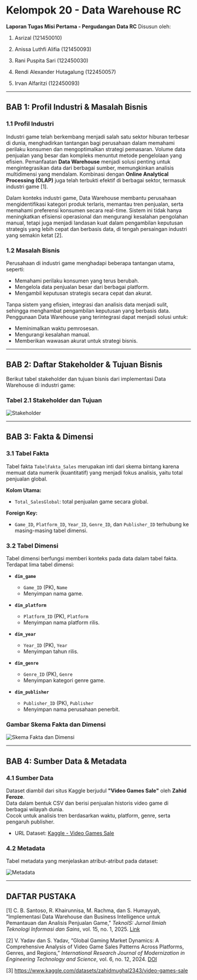 # Kelompok 20 - Data Warehouse RC  
**Laporan Tugas Misi Pertama - Pergudangan Data RC**
Disusun oleh:

1. Asrizal                      (121450010)

2. Anissa Luthfi Alifia         (121450093)

3. Rani Puspita Sari            (122450030)
 
4. Rendi Alexander Hutagalung   (122450057)

5. Irvan Alfaritzi              (122450093)

---

## BAB 1: Profil Industri & Masalah Bisnis

### 1.1 Profil Industri

Industri game telah berkembang menjadi salah satu sektor hiburan terbesar di dunia, menghadirkan tantangan bagi perusahaan dalam memahami perilaku konsumen dan mengoptimalkan strategi pemasaran. Volume data penjualan yang besar dan kompleks menuntut metode pengelolaan yang efisien. Pemanfaatan **Data Warehouse** menjadi solusi penting untuk mengintegrasikan data dari berbagai sumber, memungkinkan analisis multidimensi yang mendalam. Kombinasi dengan **Online Analytical Processing (OLAP)** juga telah terbukti efektif di berbagai sektor, termasuk industri game [1].

Dalam konteks industri game, Data Warehouse membantu perusahaan mengidentifikasi kategori produk terlaris, memantau tren penjualan, serta memahami preferensi konsumen secara real-time. Sistem ini tidak hanya meningkatkan efisiensi operasional dan mengurangi kesalahan pengolahan manual, tetapi juga menjadi landasan kuat dalam pengambilan keputusan strategis yang lebih cepat dan berbasis data, di tengah persaingan industri yang semakin ketat [2].

### 1.2 Masalah Bisnis

Perusahaan di industri game menghadapi beberapa tantangan utama, seperti:

- Memahami perilaku konsumen yang terus berubah.
- Mengelola data penjualan besar dari berbagai platform.
- Mengambil keputusan strategis secara cepat dan akurat.

Tanpa sistem yang efisien, integrasi dan analisis data menjadi sulit, sehingga menghambat pengambilan keputusan yang berbasis data. Penggunaan Data Warehouse yang terintegrasi dapat menjadi solusi untuk:

- Meminimalkan waktu pemrosesan.
- Mengurangi kesalahan manual.
- Memberikan wawasan akurat untuk strategi bisnis.

---

## BAB 2: Daftar Stakeholder & Tujuan Bisnis

Berikut tabel stakeholder dan tujuan bisnis dari implementasi Data Warehouse di industri game:

### Tabel 2.1 Stakeholder dan Tujuan

![Stakeholder](https://github.com/user-attachments/assets/6765194a-d738-441a-bbab-de9f7cb8b573)

---

## BAB 3: Fakta & Dimensi

### 3.1 Tabel Fakta

Tabel fakta `TabelFakta_Sales` merupakan inti dari skema bintang karena memuat data numerik (kuantitatif) yang menjadi fokus analisis, yaitu total penjualan global.

**Kolom Utama:**
- `Total_SalesGlobal`: total penjualan game secara global.

**Foreign Key:**
- `Game_ID`, `Platform_ID`, `Year_ID`, `Genre_ID`, dan `Publisher_ID` terhubung ke masing-masing tabel dimensi.

### 3.2 Tabel Dimensi

Tabel dimensi berfungsi memberi konteks pada data dalam tabel fakta. Terdapat lima tabel dimensi:

- **`dim_game`**  
  - `Game_ID` (PK), `Name`  
  - Menyimpan nama game.

- **`dim_platform`**  
  - `Platform_ID` (PK), `Platform`  
  - Menyimpan nama platform rilis.

- **`dim_year`**  
  - `Year_ID` (PK), `Year`  
  - Menyimpan tahun rilis.

- **`dim_genre`**  
  - `Genre_ID` (PK), `Genre`  
  - Menyimpan kategori genre game.

- **`dim_publisher`**  
  - `Publisher_ID` (PK), `Publisher`  
  - Menyimpan nama perusahaan penerbit.

### Gambar Skema Fakta dan Dimensi

![Skema Fakta dan Dimensi](https://github.com/user-attachments/assets/ac36787d-5a84-47b4-8f6f-9fe918879a8a)

---

## BAB 4: Sumber Data & Metadata

### 4.1 Sumber Data

Dataset diambil dari situs Kaggle berjudul **"Video Games Sale"** oleh **Zahid Feroze**.  
Data dalam bentuk CSV dan berisi penjualan historis video game di berbagai wilayah dunia.  
Cocok untuk analisis tren berdasarkan waktu, platform, genre, serta pengaruh publisher.

- URL Dataset: [Kaggle - Video Games Sale](https://www.kaggle.com/datasets/zahidmughal2343/video-games-sale)

### 4.2 Metadata

Tabel metadata yang menjelaskan atribut-atribut pada dataset:

![Metadata](https://github.com/user-attachments/assets/025144d0-af89-4663-baa4-876d4f39fd69)

---

## DAFTAR PUSTAKA

[1] C. B. Santoso, R. Khairunnisa, M. Rachma, dan S. Humayyah, “Implementasi Data Warehouse dan Business Intelligence untuk Pemantauan dan Analisis Penjualan Game,” *TeknoIS: Jurnal Ilmiah Teknologi Informasi dan Sains*, vol. 15, no. 1, 2025. [Link](https://teknois.unbin.ac.id/JBS/)

[2] V. Yadav dan S. Yadav, “Global Gaming Market Dynamics: A Comprehensive Analysis of Video Game Sales Patterns Across Platforms, Genres, and Regions,” *International Research Journal of Modernization in Engineering Technology and Science*, vol. 6, no. 12, 2024. [DOI](https://www.doi.org/10.56726/IRJMETS65750)

[3] https://www.kaggle.com/datasets/zahidmughal2343/video-games-sale

